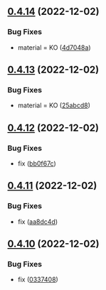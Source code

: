 ## [0.4.14](https://github.com/Team-du-soleil-levant/ndi_frontend/compare/v0.4.13...v0.4.14) (2022-12-02)


### Bug Fixes

* material = KO ([4d7048a](https://github.com/Team-du-soleil-levant/ndi_frontend/commit/4d7048a368a0773348059721fe3430976679ace1))



## [0.4.13](https://github.com/Team-du-soleil-levant/ndi_frontend/compare/v0.4.12...v0.4.13) (2022-12-02)


### Bug Fixes

* material = KO ([25abcd8](https://github.com/Team-du-soleil-levant/ndi_frontend/commit/25abcd8af466129aa308e79f12dc419bfb4f494c))



## [0.4.12](https://github.com/Team-du-soleil-levant/ndi_frontend/compare/v0.4.11...v0.4.12) (2022-12-02)


### Bug Fixes

* fix ([bb0f67c](https://github.com/Team-du-soleil-levant/ndi_frontend/commit/bb0f67c72aa65f510f13ce3b4f8db4d6543b11b7))



## [0.4.11](https://github.com/Team-du-soleil-levant/ndi_frontend/compare/v0.4.10...v0.4.11) (2022-12-02)


### Bug Fixes

* fix ([aa8dc4d](https://github.com/Team-du-soleil-levant/ndi_frontend/commit/aa8dc4d2a131377164e8a64da3c8c127a2c8ba1a))



## [0.4.10](https://github.com/Team-du-soleil-levant/ndi_frontend/compare/v0.4.9...v0.4.10) (2022-12-02)


### Bug Fixes

* fix ([0337408](https://github.com/Team-du-soleil-levant/ndi_frontend/commit/03374085c9c4fc80f15a11539af9aafbadfa830b))



